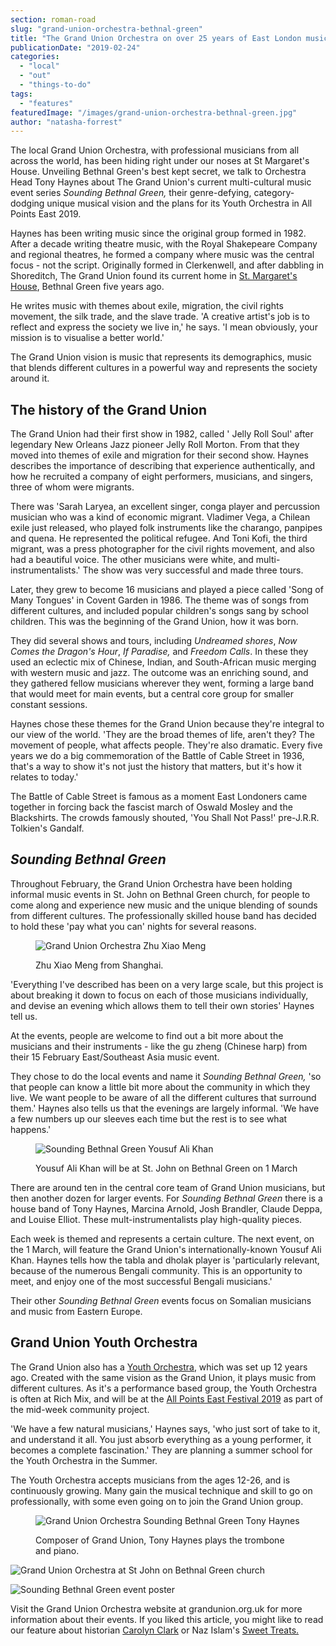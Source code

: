 ```yaml
---
section: roman-road
slug: "grand-union-orchestra-bethnal-green"
title: "The Grand Union Orchestra on over 25 years of East London music"
publicationDate: "2019-02-24"
categories: 
  - "local"
  - "out"
  - "things-to-do"
tags: 
  - "features"
featuredImage: "/images/grand-union-orchestra-bethnal-green.jpg"
author: "natasha-forrest"
---
```


The local Grand Union Orchestra, with professional musicians from all across the world, has been hiding right under our noses at St Margaret's House. Unveiling Bethnal Green's best kept secret, we talk to Orchestra Head Tony Haynes about The Grand Union's current multi-cultural music event series _Sounding Bethnal Green,_ their genre-defying, category-dodging unique musical vision and the plans for its Youth Orchestra in All Points East 2019.

Haynes has been writing music since the original group formed in 1982. After a decade writing theatre music, with the Royal Shakepeare Company and regional theatres, he formed a company where music was the central focus - not the script. Originally formed in Clerkenwell, and after dabbling in Shoreditch, The Grand Union found its current home in [St. Margaret's House](https://romanroadlondon.com/st-margarets-house-expansion/), Bethnal Green five years ago.

He writes music with themes about exile, migration, the civil rights movement, the silk trade, and the slave trade. 'A creative artist's job is to reflect and express the society we live in,' he says. 'I mean obviously, your mission is to visualise a better world.'

The Grand Union vision is music that represents its demographics, music that blends different cultures in a powerful way and represents the society around it.

## The history of the Grand Union

The Grand Union had their first show in 1982, called ' Jelly Roll Soul' after legendary New Orleans Jazz pioneer Jelly Roll Morton. From that they moved into themes of exile and migration for their second show. Haynes describes the importance of describing that experience authentically, and how he recruited a company of eight performers, musicians, and singers, three of whom were migrants.

There was 'Sarah Laryea, an excellent singer, conga player and percussion musician who was a kind of economic migrant. Vladimer Vega, a Chilean exile just released, who played folk instruments like the charango, panpipes and quena. He represented the political refugee. And Toni Kofi, the third migrant, was a press photographer for the civil rights movement, and also had a beautiful voice. The other musicians were white, and multi-instrumentalists.' The show was very successful and made three tours.

Later, they grew to become 16 musicians and played a piece called 'Song of Many Tongues' in Covent Garden in 1986. The theme was of songs from different cultures, and included popular children's songs sang by school children. This was the beginning of the Grand Union, how it was born.

They did several shows and tours, including _Undreamed shores_, _Now Comes the Dragon's Hour_, _If Paradise,_ and _Freedom Calls_. In these they used an eclectic mix of Chinese, Indian, and South-African music merging with western music and jazz. The outcome was an enriching sound, and they gathered fellow musicians wherever they went, forming a large band that would meet for main events, but a central core group for smaller constant sessions.

Haynes chose these themes for the Grand Union because they're integral to our view of the world. 'They are the broad themes of life, aren't they? The movement of people, what affects people. They're also dramatic. Every five years we do a big commemoration of the Battle of Cable Street in 1936, that's a way to show it's not just the history that matters, but it's how it relates to today.'

The Battle of Cable Street is famous as a moment East Londoners came together in forcing back the fascist march of Oswald Mosley and the Blackshirts. The crowds famously shouted, 'You Shall Not Pass!' pre-J.R.R. Tolkien's Gandalf.

## _Sounding Bethnal Green_

Throughout February, the Grand Union Orchestra have been holding informal music events in St. John on Bethnal Green church, for people to come along and experience new music and the unique blending of sounds from different cultures. The professionally skilled house band has decided to hold these 'pay what you can' nights for several reasons.

<figure>

![Grand Union Orchestra Zhu Xiao Meng ](/images/4.1-zhu-w196h196.jpg)

<figcaption>

Zhu Xiao Meng from Shanghai.

</figcaption>

</figure>

'Everything I've described has been on a very large scale, but this project is about breaking it down to focus on each of those musicians individually, and devise an evening which allows them to tell their own stories' Haynes tell us.

At the events, people are welcome to find out a bit more about the musicians and their instruments - like the gu zheng (Chinese harp) from their 15 February East/Southeast Asia music event.

They chose to do the local events and name it _Sounding Bethnal Green,_ 'so that people can know a little bit more about the community in which they live. We want people to be aware of all the different cultures that surround them.' Haynes also tells us that the evenings are largely informal. 'We have a few numbers up our sleeves each time but the rest is to see what happens.'

<figure>

![Sounding Bethnal Green Yousuf Ali Khan](/images/about15-1-w306h306.jpg)

<figcaption>

Yousuf Ali Khan will be at St. John on Bethnal Green on 1 March

</figcaption>

</figure>

There are around ten in the central core team of Grand Union musicians, but then another dozen for larger events. For _Sounding Bethnal Green_ there is a house band of Tony Haynes, Marcina Arnold, Josh Brandler, Claude Deppa, and Louise Elliot. These mult-instrumentalists play high-quality pieces.

Each week is themed and represents a certain culture. The next event, on the 1 March, will feature the Grand Union's internationally-known Yousuf Ali Khan. Haynes tells how the tabla and dholak player is 'particularly relevant, because of the numerous Bengali community. This is an opportunity to meet, and enjoy one of the most successful Bengali musicians.'

Their other _Sounding Bethnal Green_ events focus on Somalian musicians and music from Eastern Europe.

## Grand Union Youth Orchestra

The Grand Union also has a [Youth Orchestra](https://grandunion.org.uk/guyo.php), which was set up 12 years ago. Created with the same vision as the Grand Union, it plays music from different cultures. As it's a performance based group, the Youth Orchestra is often at Rich Mix, and will be at the [All Points East Festival 2019](https://romanroadlondon.com/all-points-east-festival-victoria-park-east-london/) as part of the mid-week community project.

'We have a few natural musicians,' Haynes says, 'who just sort of take to it, and understand it all. You just absorb everything as a young performer, it becomes a complete fascination.' They are planning a summer school for the Youth Orchestra in the Summer.

The Youth Orchestra accepts musicians from the ages 12-26, and is continuously growing. Many gain the musical technique and skill to go on professionally, with some even going on to join the Grand Union group.

<figure>

![Grand Union Orchestra Sounding Bethnal Green Tony Haynes](/images/Tony-Haynes-1-1024x683.jpg)

<figcaption>

Composer of Grand Union, Tony Haynes plays the trombone and piano.

</figcaption>

</figure>

![Grand Union Orchestra at St John on Bethnal Green church](/images/grand-union-orchestra-bethnal-green-1024x683.jpg)

![Sounding Bethnal Green event poster](/images/sounding-bethnal-green1-min-1024x683.png)

Visit the Grand Union Orchestra website at grandunion.org.uk for more information about their events. If you liked this article, you might like to read our feature about historian [Carolyn Clark](https://romanroadlondon.com/carolyn-clark-east-london-historian-interview/) or Naz Islam's [Sweet Treats.](https://romanroadlondon.com/sweet-treats-sweet-shop/)
